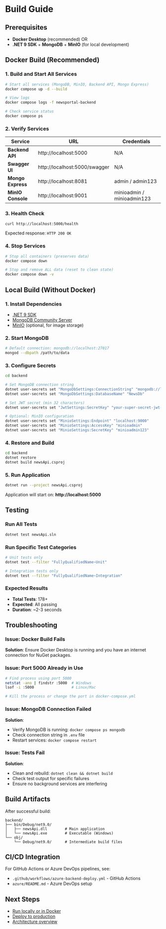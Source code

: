 # Build Guide

## Prerequisites

- **Docker Desktop** (recommended) OR
- **.NET 9 SDK** + **MongoDB** + **MinIO** (for local development)

## Docker Build (Recommended)

### 1. Build and Start All Services

```bash
# Start all services (MongoDB, MinIO, Backend API, Mongo Express)
docker compose up -d --build

# View logs
docker compose logs -f newsportal-backend

# Check service status
docker compose ps
```

### 2. Verify Services

| Service | URL | Credentials |
|---------|-----|-------------|
| **Backend API** | http://localhost:5000 | N/A |
| **Swagger UI** | http://localhost:5000/swagger | N/A |
| **Mongo Express** | http://localhost:8081 | admin / admin123 |
| **MinIO Console** | http://localhost:9001 | minioadmin / minioadmin123 |

### 3. Health Check

```bash
curl http://localhost:5000/health
```

Expected response: `HTTP 200 OK`

### 4. Stop Services

```bash
# Stop all containers (preserves data)
docker compose down

# Stop and remove ALL data (reset to clean state)
docker compose down -v
```

## Local Build (Without Docker)

### 1. Install Dependencies

- [.NET 9 SDK](https://dotnet.microsoft.com/download/dotnet/9.0)
- [MongoDB Community Server](https://www.mongodb.com/try/download/community)
- [MinIO](https://min.io/download) (optional, for image storage)

### 2. Start MongoDB

```bash
# Default connection: mongodb://localhost:27017
mongod --dbpath /path/to/data
```

### 3. Configure Secrets

```bash
cd backend

# Set MongoDB connection string
dotnet user-secrets set "MongoDbSettings:ConnectionString" "mongodb://localhost:27017"
dotnet user-secrets set "MongoDbSettings:DatabaseName" "NewsDb"

# Set JWT secret (min 32 characters)
dotnet user-secrets set "JwtSettings:SecretKey" "your-super-secret-jwt-key-at-least-32-characters-long"

# Optional: MinIO configuration
dotnet user-secrets set "MinioSettings:Endpoint" "localhost:9000"
dotnet user-secrets set "MinioSettings:AccessKey" "minioadmin"
dotnet user-secrets set "MinioSettings:SecretKey" "minioadmin123"
```

### 4. Restore and Build

```bash
cd backend
dotnet restore
dotnet build newsApi.csproj
```

### 5. Run Application

```bash
dotnet run --project newsApi.csproj
```

Application will start on: **http://localhost:5000**

## Testing

### Run All Tests

```bash
dotnet test newsApi.sln
```

### Run Specific Test Categories

```bash
# Unit tests only
dotnet test --filter "FullyQualifiedName~Unit"

# Integration tests only
dotnet test --filter "FullyQualifiedName~Integration"
```

### Expected Results

- **Total Tests**: 178+
- **Expected**: All passing
- **Duration**: ~2-3 seconds

## Troubleshooting

### Issue: Docker Build Fails

**Solution**: Ensure Docker Desktop is running and you have an internet connection for NuGet packages.

### Issue: Port 5000 Already in Use

```bash
# Find process using port 5000
netstat -ano | findstr :5000  # Windows
lsof -i :5000                 # Linux/Mac

# Kill the process or change the port in docker-compose.yml
```

### Issue: MongoDB Connection Failed

**Solution**: 
- Verify MongoDB is running: `docker compose ps mongodb`
- Check connection string in `.env` file
- Restart services: `docker compose restart`

### Issue: Tests Fail

**Solution**:
- Clean and rebuild: `dotnet clean && dotnet build`
- Check test output for specific failures
- Ensure no background services are interfering

## Build Artifacts

After successful build:

```
backend/
├── bin/Debug/net9.0/
│   ├── newsApi.dll        # Main application
│   └── newsApi.exe        # Executable (Windows)
└── obj/
    └── Debug/net9.0/      # Intermediate build files
```

## CI/CD Integration

For GitHub Actions or Azure DevOps pipelines, see:
- `.github/workflows/azure-backend-deploy.yml` - GitHub Actions
- `azure/README.md` - Azure DevOps setup

## Next Steps

- [Run locally or in Docker](./RUN.md)
- [Deploy to production](./DEPLOY.md)
- [Architecture overview](../README.md#project-structure)
